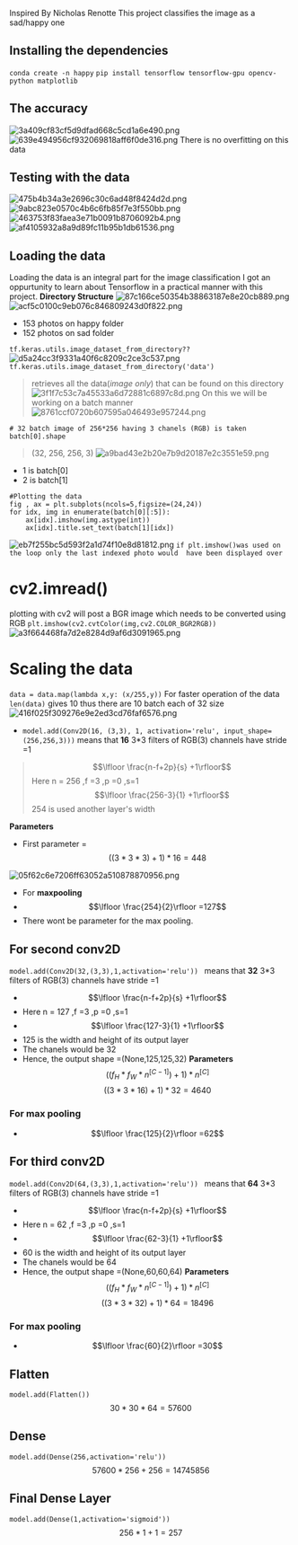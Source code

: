 <a link ="https://www.youtube.com/watch?v=jztwpsIzEGc&t=30s"> Inspired By Nicholas Renotte </a> This project classifies the image as a sad/happy one
## Installing the dependencies
`conda create -n happy`
`pip install tensorflow tensorflow-gpu opencv-python matplotlib`

## The accuracy 
![3a409cf83cf5d9dfad668c5cd1a6e490.png](../_resources/f4f16e690b084ac6a7b3c57f44627a7f)
![639e494956cf932069818aff6f0de316.png](../_resources/2858ce64e08b4b89b06a01817902ce9d)
There is no overfitting on this data
## Testing with the data
![475b4b34a3e2696c30c6ad48f8424d2d.png](../_resources/cb3bdda0fada42be9f18ba8d5fdecf66)
![9abc823e0570c4b6c6fb85f7e3f550bb.png](../_resources/5e5eb4dc9b9c4a97965038a840177a72)
![463753f83faea3e71b0091b8706092b4.png](../_resources/0a60fb5fd704498783b7293f90fcf97d)
![af4105932a8a9d89fc11b95b1db61536.png](../_resources/7415f71569704c878f6e8edbbe0b7917)

## Loading the data 
Loading the data is an integral part for the image classification 
I got an oppurtunity to learn about Tensorflow in a practical manner with this project.
**Directory Structure**
![87c166ce50354b38863187e8e20cb889.png](../_resources/ab3c5d709c13453185394e0fc34dc81e)
![acf5c0100c9eb076c846809243d0f822.png](../_resources/a9adf84892d8421c94b727f8fd0cf86a)
- 153 photos on happy folder
- 152 photos on sad folder

`tf.keras.utils.image_dataset_from_directory??`
![d5a24cc3f9331a40f6c8209c2ce3c537.png](../_resources/f1f07241f62e438dbe2cee61e5a00e6f)
`tf.keras.utils.image_dataset_from_directory('data')`
> retrieves all the data(*image only*) that can be found on this directory
![3f1f7c53c7a45533a6d72881c6897c8d.png](../_resources/b34af028c6524684a4f3580ca0713e86)
On this we will be working on a batch manner
![8761ccf0720b607595a046493e957244.png](../_resources/075a87fb5af14997a9aab5532df4a802)
```
# 32 batch image of 256*256 having 3 chanels (RGB) is taken
batch[0].shape
```
>(32, 256, 256, 3)
![a9bad43e2b20e7b9d20187e2c3551e59.png](../_resources/265f91cb769747a78a869d72d45918a3)
-  1 is batch[0] 
-  2 is batch[1]
```
#Plotting the data
fig , ax = plt.subplots(ncols=5,figsize=(24,24))
for idx, img in enumerate(batch[0][:5]):
    ax[idx].imshow(img.astype(int))
    ax[idx].title.set_text(batch[1][idx])
```
![eb7f255bc5d593f2a1d74f10e8d81812.png](../_resources/92b92955ae084b6c8cf9542193e8958b)
`if plt.imshow()was used on the loop only the last indexed photo would  have been displayed over`
# cv2.imread()
plotting with cv2 will  post a BGR image which needs to be converted using RGB
`plt.imshow(cv2.cvtColor(img,cv2.COLOR_BGR2RGB))`
![a3f664468fa7d2e8284d9af6d3091965.png](../_resources/dd8e80594ed6464c920c4ac76b70346f)
# Scaling the data
`data = data.map(lambda x,y: (x/255,y))`
For faster operation of the data
`len(data)` gives 10 thus there are 10 batch each of 32 size![416f025f309276e9e2ed3cd76faf6576.png](../_resources/ebee17f05dbd4c18bbc521eeaa5c6973)
- `model.add(Conv2D(16, (3,3), 1, activation='relu', input_shape=(256,256,3)))` means that **16** 3*3 filters of RGB(3) channels have stride =1 
>  $$\lfloor \frac{n-f+2p}{s} +1\rfloor$$
> Here n = 256 ,f =3 ,p =0 ,s=1
>  $$\lfloor \frac{256-3}{1} +1\rfloor$$ 
>  254 is used another layer's width

**Parameters**
- First parameter =
$$ ((3*3*3)+1)*16 = 448$$

![05f62c6e7206ff63052a510878870956.png](../_resources/fad90e67dced41f3ae0ba3dea86c3d70)
-  For **maxpooling** 
-  $$\lfloor \frac{254}{2}\rfloor =127$$ 
- There wont be parameter for the max pooling.
## For second conv2D
`model.add(Conv2D(32,(3,3),1,activation='relu'))
`
means that **32** 3*3 filters of RGB(3) channels have stride =1 
-  $$\lfloor \frac{n-f+2p}{s} +1\rfloor$$
- Here n = 127 ,f =3 ,p =0 ,s=1
-  $$\lfloor \frac{127-3}{1} +1\rfloor$$ 
-  125 is the width and height of its output layer
-  The chanels would be 32
-  Hence, the output shape =(None,125,125,32)
**Parameters**
$$ ((f_{H}*f_{W}*n^{[C-1]})+1)*n^{[C]} $$
$$((3*3*16)+1)*32=4640$$
### For max pooling
-  $$\lfloor \frac{125}{2}\rfloor =62$$ 
## For third conv2D
`model.add(Conv2D(64,(3,3),1,activation='relu'))
`
means that **64** 3*3 filters of RGB(3) channels have stride =1 
-  $$\lfloor \frac{n-f+2p}{s} +1\rfloor$$
- Here n = 62 ,f =3 ,p =0 ,s=1
-  $$\lfloor \frac{62-3}{1} +1\rfloor$$ 
-  60 is the width and height of its output layer
-  The chanels would be 64
-  Hence, the output shape =(None,60,60,64)
**Parameters**
$$ ((f_{H}*f_{W}*n^{[C-1]})+1)*n^{[C]} $$
$$((3*3*32)+1)*64=18496$$
### For max pooling
-  $$\lfloor \frac{60}{2}\rfloor =30$$ 

## Flatten
`model.add(Flatten())`
 $$30*30*64=57600$$
## Dense
`model.add(Dense(256,activation='relu'))`
$$57600*256+256=14745856$$
## Final Dense Layer
`model.add(Dense(1,activation='sigmoid'))`
$$256*1+1=257$$



